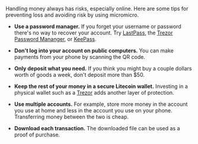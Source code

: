 <!-- Security Best Practices -->

Handling money always has risks, especially online.  Here are some tips for preventing loss and avoiding risk by using micromicro.

* **Use a password manager.** If you forget your username or password there's no way to recover your account.  Try [LastPass](https://www.lastpass.com/), the [Trezor Password Mananger](https://trezor.io/passwords/), or [KeePass](https://keepass.info/).

* **Don't log into your account on public computers.**  You can make payments from your phone by scanning the QR code.

* **Only deposit what you need.**  If you think you might buy a couple dollars worth of goods a week, don't deposit more than $50.

* **Keep the rest of your money in a secure Litecoin wallet.**  Investing in a physical wallet such as a [Trezor](https://trezor.io/) adds another layer of protection.

* **Use multiple accounts.**  For example, store more money in the account you use at home and less in the account you use on your phone.  Transferring money between the two is cheap.

* **Download each transaction.**  The downloaded file can be used as a proof of purchase.